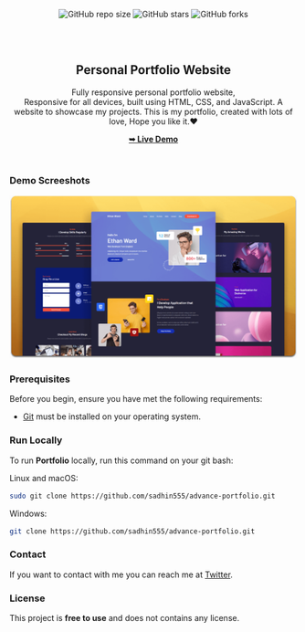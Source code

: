 <div align="center">
  
  ![GitHub repo size](https://img.shields.io/github/repo-size/sadhin555/advance-portfolio/)
  ![GitHub stars](https://img.shields.io/github/stars/sadhin555/advance-portfolio?style=social)
  ![GitHub forks](https://img.shields.io/github/forks/sadhin555/advance-portfolio?style=social)

  <br />
  <br />

  <h2 align="center">Personal Portfolio Website</h2>

  Fully responsive personal portfolio website, <br />Responsive for all devices, built using HTML, CSS, and JavaScript. A website to showcase my projects. This is my portfolio, created with lots of love, Hope you like it.❤️


  <a href="https://sadhin555.github.io/advance-portfolio/"><strong>➥ Live Demo</strong></a>

</div>

<br />

### Demo Screeshots

![Portfolio Desktop Demo](./readme-images/desktop.png "Desktop Demo")

### Prerequisites

Before you begin, ensure you have met the following requirements:

* [Git](https://git-scm.com/downloads "Download Git") must be installed on your operating system.

### Run Locally

To run **Portfolio** locally, run this command on your git bash:

Linux and macOS:

```bash
sudo git clone https://github.com/sadhin555/advance-portfolio.git
```

Windows:

```bash
git clone https://github.com/sadhin555/advance-portfolio.git
```

### Contact

If you want to contact with me you can reach me at [Twitter](https://www.twitter.com/sadhin555).

### License

This project is **free to use** and does not contains any license.
